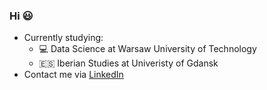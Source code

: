 ### Hi 😃

* Currently studying: 
	* 💻 Data Science at Warsaw University of Technology
	* :es: Iberian Studies at Univeristy of Gdansk
* Contact me via [LinkedIn](https://www.linkedin.com/in/maciej-chylak/) 


